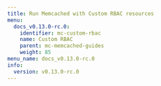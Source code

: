 ```yaml
---
title: Run Memcached with Custom RBAC resources
menu:
  docs_v0.13.0-rc.0:
    identifier: mc-custom-rbac
    name: Custom RBAC
    parent: mc-memcached-guides
    weight: 85
menu_name: docs_v0.13.0-rc.0
info:
  version: v0.13.0-rc.0
---
```


